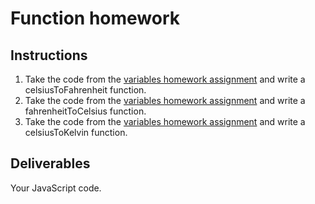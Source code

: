 # Function homework

## Instructions

1. Take the code from the [variables homework assignment](https://github.com/dopeboy/Scripted-Curriculum/tree/master/units/4-javascript/lessons/1-variable/homework) and write a celsiusToFahrenheit function.
2. Take the code from the [variables homework assignment](https://github.com/dopeboy/Scripted-Curriculum/tree/master/units/4-javascript/lessons/1-variable/homework) and write a  fahrenheitToCelsius function.
3. Take the code from the [variables homework assignment](https://github.com/dopeboy/Scripted-Curriculum/tree/master/units/4-javascript/lessons/1-variable/homework) and write a celsiusToKelvin function.


## Deliverables

Your JavaScript code.
